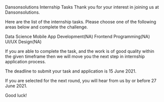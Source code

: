 Dansonsolutions Internship Tasks
Thank you for your interest in joining us at Dansonsolutions.

Here are the list of the internship tasks. Please choose one of the following areas below and complete the challenge.

Data Science
Mobile App Development(NA)
Frontend Programming(NA)
UI/UX Design(NA)

If you are able to complete the task, and the work is of good quality within the given timeframe then we will move you the next step in internship application process.

The deadline to submit your task and application is 15 June 2021.

If you are selected for the next round, you will hear from us by or before 27 June 2021.

Good luck!
